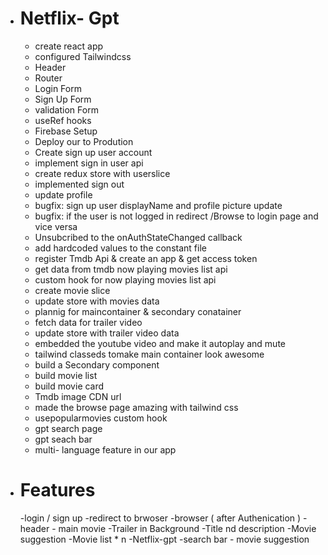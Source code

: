 -  # Netflix- Gpt
   - create react app
   - configured Tailwindcss
   - Header
   - Router
   - Login Form
   - Sign Up Form
   - validation Form
   - useRef hooks
   - Firebase Setup
   - Deploy our to Prodution
   - Create sign up user account
   - implement sign in user api
   - create redux store with userslice
   - implemented sign out 
   - update profile 
   - bugfix: sign up user displayName and profile picture update
   - bugfix: if the user is not logged in redirect /Browse to login page and vice versa
   - Unsubcribed to the onAuthStateChanged callback
   - add hardcoded values to the constant file
   - register Tmdb Api & create an app & get access token
   - get data from tmdb now playing movies list api
   - custom hook for now playing movies list api
   - create movie slice 
   - update store with movies data 
   - plannig for maincontainer & secondary conatainer
   - fetch data for trailer video 
   - update store with trailer video data
   - embedded the youtube video and make it autoplay and mute
   - tailwind classeds tomake main container look awesome
   - build a Secondary component
   - build movie list
   - build movie card 
   - Tmdb image CDN url
   - made the browse page amazing with tailwind css
   - usepopularmovies custom hook
   - gpt search page 
   - gpt seach bar 
   -  multi- language feature in our app

-  # Features
    -login / sign up
    -redirect to brwoser
    -browser ( after Authenication )
        - header
        - main movie
            -Trailer in Background
            -Title nd description
            -Movie  suggestion
                -Movie list * n
    -Netflix-gpt
        -search bar
        - movie  suggestion
        